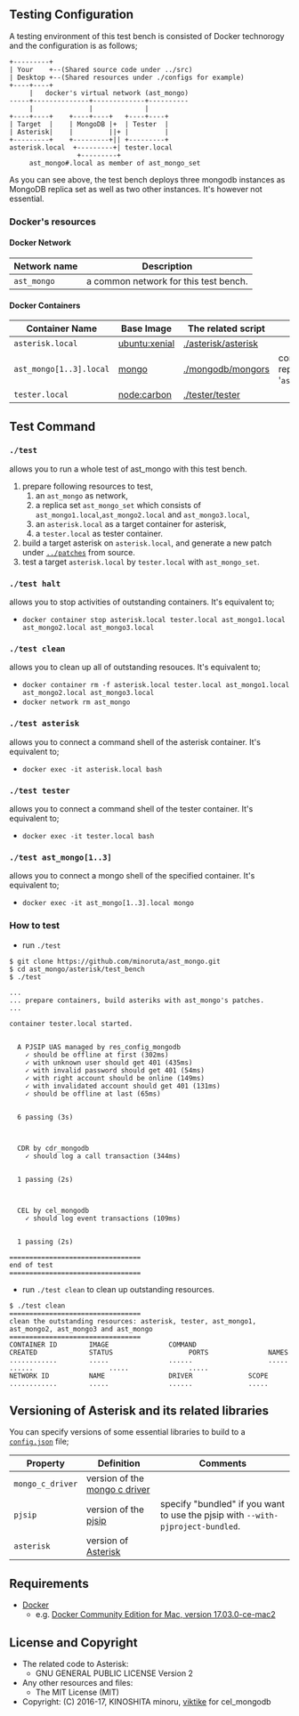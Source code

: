 
## Testing Configuration

A testing environment of this test bench is consisted of Docker technorogy and the configuration is as follows;

```
+---------+
| Your    +--(Shared source code under ../src) 
| Desktop +--(Shared resources under ./configs for example)
+----+----+
     |   docker's virtual network (ast_mongo)
-----+--------------+-------------+----------
     |              |             |
+----+----+    +----+----+   +----+----+
| Target  |    | MongoDB |+  | Tester  |
| Asterisk|    |         ||+ |         |
+---------+    +---------+|| +---------+
asterisk.local  +---------+| tester.local
                 +---------+
     ast_mongo#.local as member of ast_mongo_set
```

As you can see above, the test bench deploys three mongodb instances as MongoDB replica set 
as well as two other instances.
It's however not essential.

### Docker's resources

#### Docker Network

Network name | Description
-------------|---------
`ast_mongo`    | a common network for this test bench.


#### Docker Containers

Container Name   | Base Image | The related script | comment
-----------------|------------|--------------------|--------
`asterisk.local`        | [ubuntu:xenial](https://hub.docker.com/_/ubuntu/) | [./asterisk/asterisk](asterisk/asterisk) |
`ast_mongo[1..3].local` | [mongo](https://hub.docker.com/_/mongo/)          | [./mongodb/mongors](mongodb/mongors) | constructs a replica set '`ast_mongo_set`'.
`tester.local`          | [node:carbon](https://hub.docker.com/_/node/)      | [./tester/tester](tester/tester) |

## Test Command

### `./test`
allows you to run a whole test of ast_mongo with this test bench.

1. prepare following resources to test,
    1. an `ast_mongo` as network,
    1. a replica set `ast_mongo_set` which consists of `ast_mongo1.local`,`ast_mongo2.local` and `ast_mongo3.local`,
    1. an `asterisk.local` as a target container for asterisk,
    1. a `tester.local` as tester container.
1. build a target asterisk on `asterisk.local`, and generate a new patch under [`../patches`](../patches) from source.
1. test a target `asterisk.local` by `tester.local` with `ast_mongo_set`.


### `./test halt`
allows you to stop activities of outstanding containers.
It's equivalent to;
- `docker container stop asterisk.local tester.local ast_mongo1.local ast_mongo2.local ast_mongo3.local`

### `./test clean`
allows you to clean up all of outstanding resouces.
It's equivalent to;
- `docker container rm -f asterisk.local tester.local ast_mongo1.local ast_mongo2.local ast_mongo3.local`
- `docker network rm ast_mongo`

### `./test asterisk`
allows you to connect a command shell of the asterisk container.
It's equivalent to;
- `docker exec -it asterisk.local bash`

### `./test tester`
allows you to connect a command shell of the tester container.
It's equivalent to;
- `docker exec -it tester.local bash`

### `./test ast_mongo[1..3]`
allows you to connect a mongo shell of the specified container.
It's equivalent to;
- `docker exec -it ast_mongo[1..3].local mongo`

### How to test

- run `./test`

```
$ git clone https://github.com/minoruta/ast_mongo.git
$ cd ast_mongo/asterisk/test_bench
$ ./test

...
... prepare containers, build asteriks with ast_mongo's patches.
...

container tester.local started.


  A PJSIP UAS managed by res_config_mongodb
    ✓ should be offline at first (302ms)
    ✓ with unknown user should get 401 (435ms)
    ✓ with invalid password should get 401 (54ms)
    ✓ with right account should be online (149ms)
    ✓ with invalidated account should get 401 (131ms)
    ✓ should be offline at last (65ms)


  6 passing (3s)



  CDR by cdr_mongodb
    ✓ should log a call transaction (344ms)


  1 passing (2s)



  CEL by cel_mongodb
    ✓ should log event transactions (109ms)


  1 passing (2s)

=================================
end of test
=================================
```


- run `./test clean` to clean up outstanding resources.

```
$ ./test clean
=================================
clean the outstanding resources: asterisk, tester, ast_mongo1, ast_mongo2, ast_mongo3 and ast_mongo
=================================
CONTAINER ID        IMAGE               COMMAND                  CREATED             STATUS                   PORTS               NAMES
............        .....               ......                   .....               ......                   .....               .....
NETWORK ID          NAME                DRIVER              SCOPE
............        .....               ......              .....
```

## Versioning of Asterisk and its related libraries

You can specify versions of some essential libraries to build to a [`config.json`](config.json) file;

Property             |Definition           | Comments
---------------------|---------------------|----------
`mongo_c_driver` |version of the [mongo c driver][3] |
`pjsip`          |version of the [pjsip][4] | specify "bundled" if you want to use the pjsip with `--with-pjproject-bundled`.
`asterisk`       |version of [Asterisk][1]  |

## Requirements

- [Docker](https://www.docker.com)
  - e.g. [Docker Community Edition for Mac, version 17.03.0-ce-mac2](https://store.docker.com/editions/community/docker-ce-desktop-mac)

## License and Copyright

- The related code to Asterisk: 
    - GNU GENERAL PUBLIC LICENSE Version 2
- Any other resources and files: 
    - The MIT License (MIT)
- Copyright: (C) 2016-17, KINOSHITA minoru, [viktike][9] for cel_mongodb

[1]: http://asterisk.org/        "Asterisk"
[2]: https://mongodb.org/        "MongoDB"
[3]: https://github.com/mongodb/mongo-c-driver  "mongo_c_driver"
[4]: http://www.pjsip.org       "PJSIP"
[9]: https://github.com/viktike
